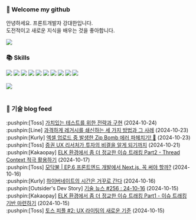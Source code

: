### 👋 Welcome my github

안녕하세요. 프론트개발자 강대한입니다.
<br>
도전적이고 새로운 지식을 배우는 것을 좋아합니다.

<!--
![header](https://capsule-render.vercel.app/api?type=Waving&color=auto&height=300&section=header&text=Welcome&fontAlignY=40&desc=KangDaeHan%20github%20&descSize=20&descAlignY=55&animation=fadeIn&fontSize=90)

**KangDaeHan/KangDaeHan** is a ✨ _special_ ✨ repository because its `README.md` (this file) appears on your GitHub profile.

Here are some ideas to get you started:

- 🔭 I’m currently working on ...
- 🌱 I’m currently learning ...
- 👯 I’m looking to collaborate on ...
- 🤔 I’m looking for help with ...
- 💬 Ask me about ...
- 📫 How to reach me: ...
- 😄 Pronouns: ...
- ⚡ Fun fact: ...
-->

<a href="https://twinfamily.github.io" target="_blank"><img src="https://img.shields.io/badge/Blog-121D33?style=flat-square&logo=blogger&logoColor=ffffff"/></a>

### :books: Skills
<a href="#" target="_blank"><img src="https://img.shields.io/badge/React-61DAFB?style=flat-square&logo=react&logoColor=ffffff"/></a>
<a href="#" target="_blank"><img src="https://img.shields.io/badge/Html5-E34F26?style=flat-square&logo=html5&logoColor=ffffff"/></a>
<a href="#" target="_blank"><img src="https://img.shields.io/badge/Javascript-F7DF1E?style=flat-square&logo=javascript&logoColor=ffffff"/></a>
<a href="#" target="_blank"><img src="https://img.shields.io/badge/Cssmodules-000000?style=flat-square&logo=cssmodules&logoColor=ffffff"/></a>
<a href="#" target="_blank"><img src="https://img.shields.io/badge/Node.js-339933?style=flat-square&logo=nodedotjs&logoColor=ffffff"/></a>
<a href="#" target="_blank"><img src="https://img.shields.io/badge/Typescript-3178C6?style=flat-square&logo=typescript&logoColor=ffffff"/></a>
<a href="#" target="_blank"><img src="https://img.shields.io/badge/Git-F05032?style=flat-square&logo=git&logoColor=ffffff"/></a>
<a href="#" target="_blank"><img src="https://img.shields.io/badge/Gitlab-FC6D26?style=flat-square&logo=gitlab&logoColor=ffffff"/></a>
<a href="#" target="_blank"><img src="https://img.shields.io/badge/Webpack-8DD6F9?style=flat-square&logo=webpack&logoColor=ffffff"/></a>
<a href="#" target="_blank"><img src="https://img.shields.io/badge/Vite-646CFF?style=flat-square&logo=vite&logoColor=ffffff"/></a>
<br><br>
<img src="https://github-readme-stats.vercel.app/api/top-langs/?username=KangDaeHan&layout=compact">
<br><br>
### :round_pushpin: 기술 blog feed
<!-- BLOG-POST-LIST:START --><div>:pushpin:[Toss] <a target="_blank" href="https://toss.tech/article/test-strategy-server">가치있는 테스트를 위한 전략과 구현</a> (2024-10-24)</div><div>:pushpin:[Line] <a target="_blank" href="https://techblog.lycorp.co.jp/ko/three-ways-to-reform-legacy-systems">과격하게 레거시를 쇄신하는 세 가지 방법과 그 사례</a> (2024-10-23)</div><div>:pushpin:[Kurly] <a target="_blank" href="http://thefarmersfront.github.io/blog/74-excel-upload-zip-bomb/">엑셀 업로드 중 발생한 Zip Bomb 에러 파헤치기! 🥊</a> (2024-10-23)</div><div>:pushpin:[Toss] <a target="_blank" href="https://toss.tech/article/uxresearcher-meets-investor">증권 UX 리서처가 투자의 비결을 알게 되기까지</a> (2024-10-21)</div><div>:pushpin:[Kakaopay] <a target="_blank" href="https://tech.kakaopay.com/post/podo-elk-threadcontext-part-2/">ELK 환경에서 좀 더 정교한 이슈 트래킹 Part2 - Thread Context 적극 활용하기</a> (2024-10-17)</div><div>:pushpin:[Toss] <a target="_blank" href="https://toss.tech/article/firesidechat_frontend_6">모닥불 | EP.6 프론트엔드 개발에서 Next.js, 꼭 써야 할까?</a> (2024-10-16)</div><div>:pushpin:[Kurly] <a target="_blank" href="http://thefarmersfront.github.io/blog/fix-hibernate-localtime-bug/">하이버네이트의 시간은 거꾸로 간다</a> (2024-10-16)</div><div>:pushpin:[Outsider's Dev Story] <a target="_blank" href="https://blog.outsider.ne.kr/1737">기술 뉴스 #256 : 24-10-16</a> (2024-10-15)</div><div>:pushpin:[Kakaopay] <a target="_blank" href="https://tech.kakaopay.com/post/podo-elk-threadcontext-part-1/">ELK 환경에서 좀 더 정교한 이슈 트래킹 Part1 - 이슈 트래킹 기반 마련하기</a> (2024-10-15)</div><div>:pushpin:[Toss] <a target="_blank" href="https://toss.tech/article/toss-people-2">토스 피플 #2: UX 라이팅의 새로운 기준</a> (2024-10-15)</div><!-- BLOG-POST-LIST:END -->

<!-- ![Anurag's GitHub stats](https://github-readme-stats.vercel.app/api?username=KangDaeHan&show_icons=true&theme=radical) -->
